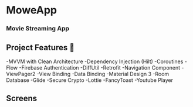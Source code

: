 # MoweApp


### Movie Streaming App

## Project Features 🚀 

-MVVM with Clean Architecture
-Dependency Injection (Hilt)
-Coroutines 
-Flow
-Firebase Authentication
-DiffUtil
-Retrofit
-Navigation Component
-ViewPager2
-View Binding
-Data Binding
-Material Design 3
-Room Database
-Glide
-Secure Crypto
-Lottie
-FancyToast
-Youtube Player

## Screens 





